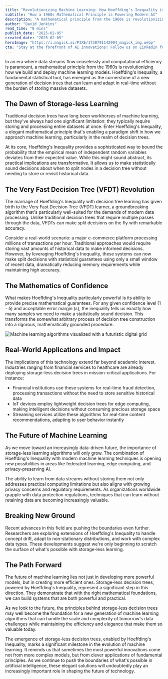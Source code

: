 ```yaml
---
title: "Revolutionizing Machine Learning: How Hoeffding's Inequality is Transforming Real-Time Decision Trees"
subtitle: "How a 1960s Mathematical Principle is Powering Modern AI"
description: "A mathematical principle from the 1960s is revolutionizing machine learning with storage-less decision trees. Hoeffding's Inequality enables real-time learning without storing massive datasets, transforming industries from finance to healthcare with efficient, privacy-preserving AI solutions."
author: "David Jenkins"
read_time: "8 mins"
publish_date: "2025-02-05"
created_date: "2025-02-05"
heroImage: "https://i.magick.ai/PIXE/1738791142904_magick_img.webp"
cta: "Stay at the forefront of AI innovations! Follow us on LinkedIn for more insights into groundbreaking developments in machine learning and artificial intelligence."
---
```


In an era where data streams flow ceaselessly and computational efficiency is paramount, a mathematical principle from the 1960s is revolutionizing how we build and deploy machine learning models. Hoeffding's Inequality, a fundamental statistical tool, has emerged as the cornerstone of a new generation of decision trees that can learn and adapt in real-time without the burden of storing massive datasets.

## The Dawn of Storage-less Learning

Traditional decision trees have long been workhorses of machine learning, but they've always had one significant limitation: they typically require storing and processing entire datasets at once. Enter Hoeffding's Inequality, a elegant mathematical principle that's enabling a paradigm shift in how we approach machine learning, particularly in the realm of decision trees.

At its core, Hoeffding's Inequality provides a sophisticated way to bound the probability that the empirical mean of independent random variables deviates from their expected value. While this might sound abstract, its practical implications are transformative. It allows us to make statistically sound decisions about when to split nodes in a decision tree without needing to store or revisit historical data.

## The Very Fast Decision Tree (VFDT) Revolution

The marriage of Hoeffding's Inequality with decision tree learning has given birth to the Very Fast Decision Tree (VFDT) learner, a groundbreaking algorithm that's particularly well-suited for the demands of modern data processing. Unlike traditional decision trees that require multiple passes through the data, VFDTs can make split decisions on the fly with remarkable accuracy.

Consider a real-world scenario: a major e-commerce platform processing millions of transactions per hour. Traditional approaches would require storing vast amounts of historical data to make informed decisions. However, by leveraging Hoeffding's Inequality, these systems can now make split decisions with statistical guarantees using only a small window of recent data, dramatically reducing memory requirements while maintaining high accuracy.

## The Mathematics of Confidence

What makes Hoeffding's Inequality particularly powerful is its ability to provide precise mathematical guarantees. For any given confidence level (1 - δ) and acceptable error margin (ε), the inequality tells us exactly how many samples we need to make a statistically sound decision. This transforms the somewhat arbitrary process of decision tree construction into a rigorous, mathematically grounded procedure.

![Machine learning algorithms visualized with a futuristic digital grid](/path/to/image.jpg)

## Real-World Applications and Impact

The implications of this technology extend far beyond academic interest. Industries ranging from financial services to healthcare are already deploying storage-less decision trees in mission-critical applications. For instance:

- Financial institutions use these systems for real-time fraud detection, processing transactions without the need to store sensitive historical data
- IoT devices employ lightweight decision trees for edge computing, making intelligent decisions without consuming precious storage space
- Streaming services utilize these algorithms for real-time content recommendations, adapting to user behavior instantly

## The Future of Machine Learning

As we move toward an increasingly data-driven future, the importance of storage-less learning algorithms will only grow. The combination of Hoeffding's Inequality with modern machine learning techniques is opening new possibilities in areas like federated learning, edge computing, and privacy-preserving AI.

The ability to learn from data streams without storing them not only addresses practical computing limitations but also aligns with growing privacy concerns and regulatory requirements. As organizations worldwide grapple with data protection regulations, techniques that can learn without retaining data are becoming increasingly valuable.

## Breaking New Ground

Recent advances in this field are pushing the boundaries even further. Researchers are exploring extensions of Hoeffding's Inequality to handle concept drift, adapt to non-stationary distributions, and work with complex data types. These developments suggest we're only beginning to scratch the surface of what's possible with storage-less learning.

## The Path Forward

The future of machine learning lies not just in developing more powerful models, but in creating more efficient ones. Storage-less decision trees, powered by Hoeffding's Inequality, represent a significant step in this direction. They demonstrate that with the right mathematical foundations, we can build systems that are both powerful and practical.

As we look to the future, the principles behind storage-less decision trees may well become the foundation for a new generation of machine learning algorithms that can handle the scale and complexity of tomorrow's data challenges while maintaining the efficiency and elegance that make them so valuable today.

The emergence of storage-less decision trees, enabled by Hoeffding's Inequality, marks a significant milestone in the evolution of machine learning. It reminds us that sometimes the most powerful innovations come not from more complex models, but from clever applications of fundamental principles. As we continue to push the boundaries of what's possible in artificial intelligence, these elegant solutions will undoubtedly play an increasingly important role in shaping the future of technology.